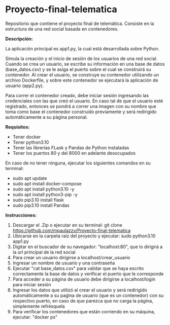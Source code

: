 # Proyecto-final-telematica
Repositorio que contiene el proyecto final de telemática. Consiste en la estructura de una red social basada en contenedores.

**Descripción:**

La aplicación principal es app1.py, la cual está desarrollada sobre Python.

Simula la creación y el inicio de sesión de los usuarios de una red social. Cuando se crea un usuario, se escribe su información en una base de datos (base_datos.csv) y se le asiga el puerto sobre el cual se construirá su contenedor. Al crear el usuario, se construye su contenedor utilizando un archivo Dockerfile, y sobre este contenedor se ejecutará la aplicación de usuario (app2.py).

Para correr el contenedor creado, debe iniciar sesión ingresando las credenciales con las que creó el usuario. En caso tal de que el usuario esté registrado, entonces se pondrá a correr una imagen con su nombre que toma como base el contenedor construido previamente y será redirigido automáticamente a su página personal.


**Requisitos:**

- Tener docker
- Tener python3.10
- Tener las librerías FLask y Pandas de Python instaladas
- Tener los puertos 80 y del 8000 en adelante desocupados

En caso de no tener ninguna, ejecutar los siguientes comandos en su terminal:

- sudo apt update
- sudo apt install docker-compose
- sudo apt install python3.10 -y
- sudo apt install python3-pip -y
- sudo pip3.10 install flask
- sudo pip3.10 install Pandas

**Instrucciones:**

1. Descargar el .Zip o ejecutar en su terminal: git clone https://github.com/mpaulazzv/Proyecto-final-telematica
2. Ubicarse en la carpeta raíz del proyecto y ejecutar: sudo python3.10 app1.py
3. Digitar en el buscador de su navegador: "localhost:80", que lo dirigirá a la url principal de la red social
4. Para crear un usuario dirigirse a localhost/crear_usuario
5. Ingresar un nombre de usuario y una contraseña
6. Ejecutar "cat base_datos.csv" para validar que se haya escrito correctamente la base de datos y verificar el puerto que le corresponde
7. Para acceder a su página de usuario debe dirigirse a localhost/login para iniciar sesión
8. Ingresar los datos que utilizó al crear el usuario y será redirigido automáticamente a su paǵina de usuario (que es un contenedor) con su respectivo puerto, en caso de que parezca que no carga la página, simplemente refrésquela
9. Para verificar los contenedores que están corriendo en su máquina, ejecutar: "docker ps"

